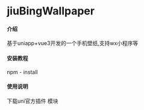 # jiuBingWallpaper

#### 介绍
基于uniapp+vue3开发的一个手机壁纸,支持wx小程序等

#### 安装教程
npm - install

#### 使用说明
下载uni官方插件 模块

